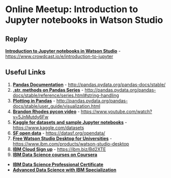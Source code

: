 # Online Meetup: Introduction to Jupyter notebooks in Watson Studio

## Replay
**[Introduction to Jupyter notebooks in Watson Studio](https://www.crowdcast.io/e/introduction-to-jupyter)** - https://www.crowdcast.io/e/introduction-to-jupyter
## Useful Links

1. **[Pandas Documentation](http://pandas.pydata.org/pandas-docs/stable/)** - http://pandas.pydata.org/pandas-docs/stable/
2. **[.str. methods on Pandas Series](http://pandas.pydata.org/pandas-docs/stable/reference/series.html#string-handling)** - http://pandas.pydata.org/pandas-docs/stable/reference/series.html#string-handling
3. **[Plotting in Pandas](http://pandas.pydata.org/pandas-docs/stable/user_guide/visualization.html)** - http://pandas.pydata.org/pandas-docs/stable/user_guide/visualization.html
4. **[Brandon Rhodes pycon video](https://www.youtube.com/watch?v=5JnMutdy6Fw)** - https://www.youtube.com/watch?v=5JnMutdy6Fw
5. **[Kaggle for datasets and sample Jupyter notebooks](https://www.kaggle.com/datasets)** - https://www.kaggle.com/datasets
6. **[SF open data](https://datasf.org/opendata/)** - https://datasf.org/opendata/
7. **[Free Watson Studio Desktop for Universities](https://www.ibm.com/products/watson-studio-desktop)** - https://www.ibm.com/products/watson-studio-desktop
8. **[IBM Cloud Sign up](https://ibm.biz/Bd2XTE)** - https://ibm.biz/Bd2XTE
9. **[IBM Data Science courses on Coursera](https://www.coursera.org/courses?query=ibm%20data%20science)**
  - **[IBM Data Science Professional Certificate](https://www.coursera.org/specializations/ibm-data-science-professional-certificate)**
  - **[Advanced Data Science with IBM Specialization](https://www.coursera.org/specializations/advanced-data-science-ibm)**

